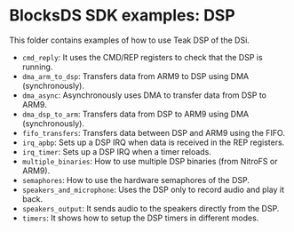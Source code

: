 # BlocksDS SDK examples: DSP

This folder contains examples of how to use Teak DSP of the DSi.

- `cmd_reply`: It uses the CMD/REP registers to check that the DSP is running.
- `dma_arm_to_dsp`: Transfers data from ARM9 to DSP using DMA (synchronously).
- `dma_async`: Asynchronously uses DMA to transfer data from DSP to ARM9.
- `dma_dsp_to_arm`: Transfers data from DSP to ARM9 using DMA (synchronously).
- `fifo_transfers`: Transfers data between DSP and ARM9 using the FIFO.
- `irq_apbp`: Sets up a DSP IRQ when data is received in the REP registers.
- `irq_timer`: Sets up a DSP IRQ when a timer reloads.
- `multiple_binaries`: How to use multiple DSP binaries (from NitroFS or ARM9).
- `semaphores`: How to use the hardware semaphores of the DSP.
- `speakers_and_microphone`: Uses the DSP only to record audio and play it back.
- `speakers_output`: It sends audio to the speakers directly from the DSP.
- `timers`: It shows how to setup the DSP timers in different modes.
